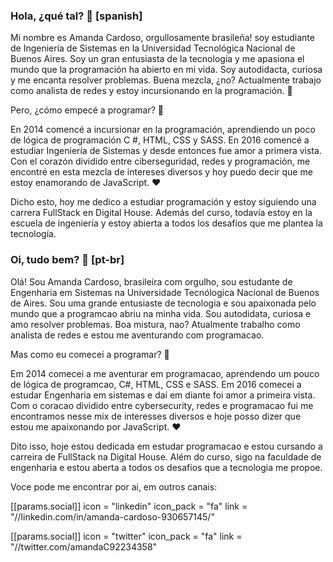 
### Hola, ¿qué tal? 👋 [spanish]

<!--
**cardoso24/cardoso24** is a ✨ _special_ ✨ repository because its `README.md` (this file) appears on your GitHub profile.

Here are some ideas to get you started:

-  I’m currently working on ...
- 🌱 I’m currently learning ...
- 👯 I’m looking to collaborate on ...
- 🤔 I’m looking for help with ...
- 💬 Ask me about ...
- 📫 How to reach me: ...
- 😄 Pronouns: ...
- ⚡ Fun fact: ... 
-->
Mi nombre es Amanda Cardoso, orgullosamente brasileña!
soy estudiante de Ingeniería de Sistemas en la Universidad Tecnológica Nacional de Buenos Aires. Soy un gran entusiasta de la tecnología y me apasiona el mundo que la programación ha abierto en mi vida. Soy autodidacta, curiosa y me encanta resolver problemas. Buena mezcla, ¿no? Actualmente trabajo como analista de redes y estoy incursionando en la programación. 🔭

Pero, ¿cómo empecé a programar? :rocket:

En 2014 comencé a incursionar en la programación, aprendiendo un poco de lógica de programación C #, HTML, CSS y SASS. En 2016 comencé a estudiar Ingeniería de Sistemas y desde entonces fue amor a primera vista. Con el corazón dividido entre ciberseguridad, redes y programación, me encontré en esta mezcla de intereses diversos y hoy puedo decir que me estoy enamorando de JavaScript. :heart:

Dicho esto, hoy me dedico a estudiar programación y estoy siguiendo una carrera FullStack en Digital House. Además del curso, todavía estoy en la escuela de ingeniería y estoy abierta a todos los desafíos que me plantea la tecnología.




### Oi, tudo bem? 👋 [pt-br]

Olá! Sou Amanda Cardoso, brasileira com orgulho, sou estudante de Engenharia em Sistemas na Universidade Tecnólogica Nacional de Buenos de Aires. Sou uma grande entusiaste de tecnologia e sou apaixonada pelo mundo que a programcao abriu na minha vida. Sou autodidata, curiosa e amo resolver problemas. Boa mistura, nao?  Atualmente trabalho como analista de redes e estou me aventurando com programacao.

Mas como eu comecei a programar? :rocket:

Em 2014 comecei a me aventurar em programacao, aprendendo um pouco de lógica de programcao, C#, HTML, CSS e SASS. Em 2016 comecei a estudar Engenharia em sistemas e daí em diante foi amor a primeira vista. Com o coracao dividido entre cybersecurity, redes e programacao fui me encontramos nesse mix de interesses diversos e hoje posso dizer que estou me apaixonando por JavaScript. :heart:

Dito isso, hoje estou dedicada em estudar programacao e estou cursando a carreira de FullStack na Digital House. Além do curso, sigo na faculdade de engenharia e estou aberta a todos os desafios que a tecnologia me propoe. 


Voce pode me encontrar por ai, em outros canais:

[[params.social]]
    icon = "linkedin"
    icon_pack = "fa"
    link = "//linkedin.com/in/amanda-cardoso-930657145/"


 [[params.social]]
    icon = "twitter"
    icon_pack = "fa"
    link = "//twitter.com/amandaC92234358"
